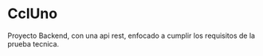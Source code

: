 # CclUno
Proyecto Backend, con una api rest, enfocado a cumplir los requisitos de la prueba tecnica.
